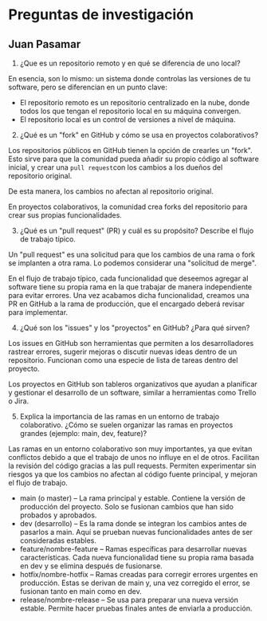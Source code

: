 # Preguntas de investigación

## Juan Pasamar

1. ¿Que es un repositorio remoto y en qué se diferencia de uno local?

En esencia, son lo mismo: un sistema donde controlas las versiones de tu software, pero se diferencian en un punto clave:

- El repositorio remoto es un repositorio centralizado en la nube, donde todos los que tengan el repositorio local en su máquina convergen.
- El repositorio local es un control de versiones a nivel de máquina.

2. ¿Qué es un "fork" en GitHub y cómo se usa en proyectos colaborativos?

Los repositorios públicos en GitHub tienen la opción de crearles un "fork". Esto sirve para que la comunidad pueda añadir su propio código al software inicial, y crear una `pull request`con los cambios a los dueños del repositorio original.

De esta manera, los cambios no afectan al repositorio original.

En proyectos colaborativos, la comunidad crea forks del repositorio para crear sus propias funcionalidades.

3. ¿Qué es un "pull request" (PR) y cuál es su propósito? Describe el flujo de trabajo típico.

Un "pull request" es una solicitud para que los cambios de una rama o fork se implanten a otra rama. Lo podemos considerar una "solicitud de merge".

En el flujo de trabajo típico, cada funcionalidad que deseemos agregar al software tiene su propia rama en la que trabajar de manera independiente para evitar errores. Una vez acabamos dicha funcionalidad, creamos una PR en GitHub a la rama de producción, que el encargado deberá revisar para implementar.

4. ¿Qué son los "issues" y los "proyectos" en GitHub? ¿Para qué sirven?

Los issues en GitHub son herramientas que permiten a los desarrolladores rastrear errores, sugerir mejoras o discutir nuevas ideas dentro de un repositorio. Funcionan como una especie de lista de tareas dentro del proyecto.

Los proyectos en GitHub son tableros organizativos que ayudan a planificar y gestionar el desarrollo de un software, similar a herramientas como Trello o Jira.

5. Explica la importancia de las ramas en un entorno de trabajo colaborativo. ¿Cómo se suelen organizar
   las ramas en proyectos grandes (ejemplo: main, dev, feature)?

Las ramas en un entorno colaborativo son muy importantes, ya que evitan conflictos debido a que el trabajo de unos no influye en el de otros. Facilitan la revisión del código gracias a las pull requests. Permiten experimentar sin riesgos ya que los cambios no afectan al código fuente principal, y mejoran el flujo de trabajo.

- main (o master) – La rama principal y estable. Contiene la versión de producción del proyecto. Solo se fusionan cambios que han sido probados y aprobados.
- dev (desarrollo) – Es la rama donde se integran los cambios antes de pasarlos a main. Aquí se prueban nuevas funcionalidades antes de ser consideradas estables.
- feature/nombre-feature – Ramas específicas para desarrollar nuevas características. Cada nueva funcionalidad tiene su propia rama basada en dev y se elimina después de fusionarse.
- hotfix/nombre-hotfix – Ramas creadas para corregir errores urgentes en producción. Estas se derivan de main y, una vez corregido el error, se fusionan tanto en main como en dev.
- release/nombre-release – Se usa para preparar una nueva versión estable. Permite hacer pruebas finales antes de enviarla a producción.
